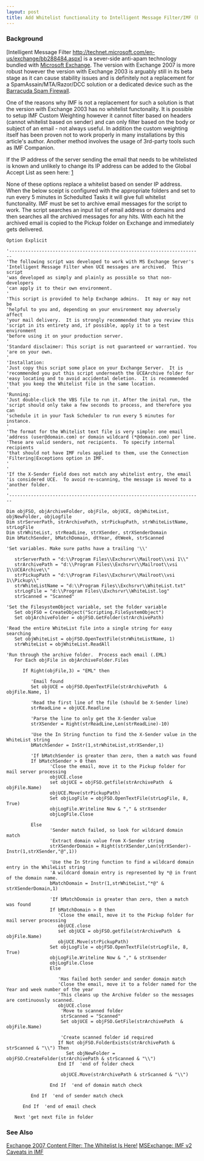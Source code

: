 ```yaml
---
layout: post 
title: Add Whitelist functionality to Intelligent Message Filter/IMF (Exchange 2003)
---
```


### Background

\[Intelligent Message Filter
<http://technet.microsoft.com/en-us/exchange/bb288484.aspx>\] is a
sever-side anti-apam technology bundled with [Microsoft
Exchange](http://www.microsoft.com/exchange/evaluation/default.mspx).
The version with Exchange 2007 is more robust however the version with
Exchange 2003 is arguably still in its beta stage as it can cause
stability issues and is definitely not a replacement for a
SpamAssain/MTA/Razor/DCC solution or a dedicated device such as the
[Barracuda Spam
Firewall](http://www.barracudanetworks.com/ns/?L=en_emea).

One of the reasons why IMF is not a replacement for such a solution is
that the version with Exchange 2003 has no whitelist functonality. It is
possible to setup IMF Custom Weighting however it cannot filter based on
headers (cannot whitelist based on sender) and can only filter based on
the body or subject of an email - not always useful. In addition the
custom weighting itself has been proven not to work properly in many
installations by this article\'s author. Another method involves the
usage of 3rd-party tools such as IMF Companion.

If the IP address of the server sending the email that needs to be
whitelisted is known and unlikely to change its IP address can be added
to the Global Accept List as seen here:
[1](http://forums.msexchange.org/m_1800440876/mpage_1/key_/tm.htm#1800440876)

None of these options replace a whitelist based on sender IP address.
When the below sceipt is configured with the appropriate folders and set
to run every 5 minutes in Schedulted Tasks it will give full whitelist
functonality. IMF must be set to archive email messages for the script
to work. The script searches an input list of email address or domains
and then searches all the archived messages for any hits. With each hit
the archived email is copied to the Pickup folder on Exchange and
immediately gets delivered.

    Option Explicit

    '-----------------------------------------------------------------------
    'The following script was developed to work with MS Exchange Server's
    'Intelligent Message Filter when UCE messages are archived.  This script
    'was developed as simply and plainly as possible so that non-developers
    'can apply it to their own environment.
    '
    'This script is provided to help Exchange admins.  It may or may not be
    'helpful to you and, depending on your environment may adversely affect
    'your mail delivery.  It is strongly recommended that you review this
    'script in its entirety and, if possible, apply it to a test environment
    'before using it on your production server.
    '
    'Standard disclaimer: This script is not guaranteed or warrantied. You
    'are on your own.
    '
    'Installation:
    'Just copy this script some place on your Exchange Server.  It is
    'recommended you put this script underneath the UCEArchive folder for
    'easy locating and to avoid accidental deletion.  It is recommended
    'that you keep the Whitelist file in the same location.
    '
    'Running:
    'Just double-click the VBS file to run it. After the inital run, the
    'script should only take a few seconds to process, and therefore you can
    'schedule it in your Task Scheduler to run every 5 minutes for instance.
    '
    'The format for the Whitelist text file is very simple: one email
    'address (user@domain.com) or domain wildcard (*@domain.com) per line.
    'These are valid senders, not recipients.  To specify internal recipients
    'that should not have IMF rules applied to them, use the Connection
    'Filtering|Exceptions option in IMF.
    '
    '
    'If the X-Sender field does not match any whitelist entry, the email
    'is considered UCE.  To avoid re-scanning, the message is moved to a
    'another folder.
    '
    '-----------------------------------------------------------------------

    Dim objFSO, objArchiveFolder, objFile, objUCE, objWhiteList, objNewFolder, objLogfile
    Dim strServerPath, strArchivePath, strPickupPath, strWhiteListName, strLogFile
    Dim strWhiteList, strReadLine, strXSender, strXSenderDomain
    Dim bMatchSender, bMatchDomain, dtYear, dtWeek, strScanned

    'Set variables. Make sure paths have a trailing '\\'

       strServerPath = "d:\\Program Files\\Exchsrvr\\Mailroot\\vsi 1\\"
       strArchivePath = "d:\\Program Files\\Exchsrvr\\Mailroot\\vsi 1\\UCEArchive\\"
       strPickupPath = "d:\\Program Files\\Exchsrvr\\Mailroot\\vsi 1\\Pickup\\"
       strWhiteListName = "d:\\Program Files\\Exchsrvr\\WhiteList.txt"
       strLogFile = "d:\\Program Files\\Exchsrvr\\WhiteList.log"
       strScanned = "Scanned"

    'Set the FilesystemObject variable, set the folder variable
       Set objFSO = CreateObject("Scripting.FileSystemObject")
       Set objArchiveFolder = objFSO.GetFolder(strArchivePath)

    'Read the entire WhiteList file into a single string for easy searching
       Set objWhiteList = objFSO.OpenTextFile(strWhiteListName, 1)
       strWhiteList = objWhiteList.ReadAll

    'Run through the archive folder.  Process each email (.EML)
       For Each objFile in objArchiveFolder.Files

          If Right(objFile,3) = "EML" then

             'Email found
             Set objUCE = objFSO.OpenTextFile(strArchivePath  & objFile.Name, 1)

             'Read the first line of the file (should be X-Sender line)
             strReadLine = objUCE.Readline

             'Parse the line to only get the X-Sender value
             strXSender = Right(strReadLine,Len(strReadLine)-10)

             'Use the In String function to find the X-Sender value in the WhiteList string
             bMatchSender = InStr(1,strWhiteList,strXSender,1)

             'If bMatchSender is greater than zero, then a match was found
             If bMatchSender > 0 then
                    'Close the email, move it to the Pickup folder for mail server processing
                    objUCE.close
                    set objUCE = objFSO.getfile(strArchivePath  & objFile.Name)
                    objUCE.Move(strPickupPath)
                    Set objLogFile = objFSO.OpenTextFile(strLogFile, 8, True)
                    objLogFile.Writeline Now & "," & strXsender
                    objLogFile.Close

             Else
                    'Sender match failed, so look for wildcard domain match
                    'Extract domain value from X-Sender string
                    strXSenderDomain = Right(strXSender,Len(strXSender)-Instr(1,strXSender,"@",1))

                    'Use the In String function to find a wildcard domain entry in the WhileList string
                    'A wildcard domain entry is represented by *@ in front of the domain name.
                    bMatchDomain = Instr(1,strWhiteList,"*@" & strXSenderDomain,1)

                    'If bMatchDomain is greater than zero, then a match was found
                    If bMatchDomain > 0 then
                       'Close the email, move it to the Pickup folder for mail server processing
                       objUCE.close
                       set objUCE = objFSO.getfile(strArchivePath  & objFile.Name)
                       objUCE.Move(strPickupPath)
                    Set objLogFile = objFSO.OpenTextFile(strLogFile, 8, True)
                    objLogFile.Writeline Now & "," & strXsender
                    objLogFile.Close
                    Else

                       'Has failed both sender and sender domain match
                       'Close the email, move it to a folder named for the Year and week number of the year
                       'This cleans up the Archive folder so the messages are continuously scanned.
                       objUCE.close
                        'Move to scanned folder
                        strScanned = "Scanned"
                        Set objUCE = objFSO.GetFile(strArchivePath  & objFile.Name)

                        'Create scanned folder id required
                       If Not objFSO.FolderExists(strArchivePath & strScanned & "\\") Then
                          Set objNewFolder = objFSO.CreateFolder(strArchivePath & strScanned & "\\")
                       End If  'end of folder check

                        objUCE.Move(strArchivePath & strScanned & "\\")

                    End If  'end of domain match check

             End If  'end of sender match check

          End If  'end of email check

       Next 'get next file in folder
       

### See Also

[Exchange 2007 Content FIlter: The Whitelist Is
Here!](http://exchangepedia.com/blog/2007/01/exchange-2007-content-filter-whitelist.html)
[MSExchange: IMF
v2](http://www.msexchange.org/tutorials/Intelligent-Message-Filter-version-2-IMF-v2.html)
[Caveats in
IMF](http://blogs.mcbsys.com/mark/post/Exchange-IMF-and-Custom-Weight-Lists.aspx)
